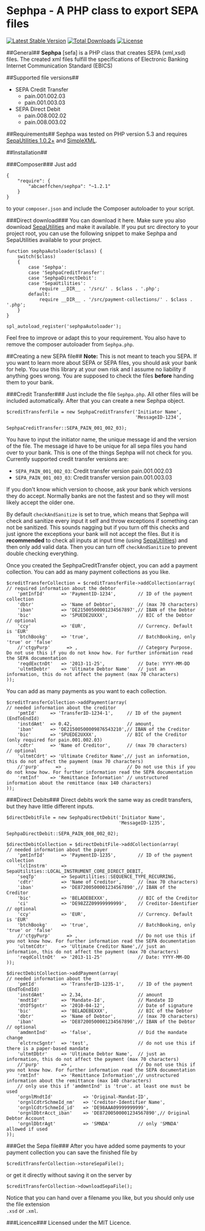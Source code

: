 Sephpa - A PHP class to export SEPA files
===============

[![Latest Stable Version](https://poser.pugx.org/abcaeffchen/sephpa/v/stable.svg)](https://packagist.org/packages/abcaeffchen/sephpa) 
[![Total Downloads](https://poser.pugx.org/abcaeffchen/sephpa/downloads.svg)](https://packagist.org/packages/abcaeffchen/sephpa) 
[![License](https://poser.pugx.org/abcaeffchen/sephpa/license.svg)](https://packagist.org/packages/abcaeffchen/sephpa)

##General##
**Sephpa** [sefa] is a PHP class that creates SEPA (xml,xsd) files. The created xml files fulfill
the specifications of Electronic Banking Internet Communication Standard (EBICS)

##Supported file versions##
- SEPA Credit Transfer
    - pain.001.002.03
    - pain.001.003.03
- SEPA Direct Debit
    - pain.008.002.02
    - pain.008.003.02

##Requirements##
Sephpa was tested on PHP version 5.3 and requires [SepaUtilities 1.0.2+](https://github.com/AbcAeffchen/SepaUtilities) and [SimpleXML](http://php.net/manual/en/book.simplexml.php).

##Installation##

###Composer###
Just add

    {
        "require": {
            "abcaeffchen/sephpa": "~1.2.1"
        }
    }

to your `composer.json` and include the Composer autoloader to your script.

###Direct download###
You can download it here. Make sure you also download [SepaUtilities](https://github.com/AbcAeffchen/SepaUtilities) 
and make it available. If you put src directory to your project root, you can use the following
snippet to make Sephpa and SepaUtilities available to your project.

    function sephpaAutoloader($class) {
        switch($class)
        {
            case 'Sephpa':
            case 'SephpaCreditTransfer':
            case 'SephpaDirectDebit':
            case 'SepaUtilities':
                require __DIR__ . '/src/' . $class . '.php';
            default:
                require __DIR__ . '/src/payment-collections/' . $class . '.php';
        }
    }
    
    spl_autoload_register('sephpaAutoloader');

Feel free to improve or adapt this to your requirement.
You also have to remove the composer autoloader from `Sephpa.php`.

##Creating a new SEPA file##
**Note:** This is not meant to teach you SEPA. If you want to learn more about SEPA or SEPA files,
you should ask your bank for help. You use this library at your own risk and I assume no liability
if anything goes wrong. You are supposed to check the files **before** handing them to your bank.

###Credit Transfer###
Just include the file `Sephpa.php`. All other files will be included automatically. After that
you can create a new Sephpa object.

    $creditTransferFile = new SephpaCreditTransfer('Initiator Name',
                                                   'MessageID-1234', 
                                                   SephpaCreditTransfer::SEPA_PAIN_001_002_03);

You have to input the initiator name, the unique message id and the version of the file. The message
id have to be unique for all sepa files you hand over to your bank. This is one of the things Sephpa
will not check for you. Currently supported credit transfer versions are:

- `SEPA_PAIN_001_002_03`: Credit transfer version pain.001.002.03
- `SEPA_PAIN_001_003_03`: Credit transfer version pain.001.003.03

If you don't know which version to choose, ask your bank which versions they do accept. Normally
banks are not the fastest and so they will most likely accept the older one.

By default `checkAndSanitize` is set to true, which means that Sephpa will check and sanitize every
input it self and throw exceptions if something can not be sanitized. This sounds nagging but if
you turn off this checks and just ignore the exceptions your bank will not accept the files.
But it is **recommended** to check all inputs at input time (using [SepaUtilities](https://github.com/AbcAeffchen/SepaUtilities))
and then only add valid data. Then you can turn off `checkAndSanitize` to prevent double checking everything.

Once you created the SephpaCreditTransfer object, you can add a payment collection. You can add 
as many payment collections as you like.

    $creditTransferCollection = $creditTransferFile->addCollection(array(
    // required information about the debtor
        'pmtInfId'      => 'PaymentID-1234',        // ID of the payment collection
        'dbtr'          => 'Name of Debtor',        // (max 70 characters)
        'iban'          => 'DE21500500001234567897',// IBAN of the Debtor
        'bic'           => 'SPUEDE2UXXX',           // BIC of the Debtor
    // optional
        'ccy'           => 'EUR',                   // Currency. Default is 'EUR'
        'btchBookg'     => 'true',                  // BatchBooking, only 'true' or 'false'
        //'ctgyPurp'      => ,                      // Category Purpose. Do not use this if you do not know how. For further information read the SEPA documentation
        'reqdExctnDt'   => '2013-11-25',            // Date: YYYY-MM-DD
        'ultmtDebtr'    => 'Ultimate Debtor Name'   // just an information, this do not affect the payment (max 70 characters)
    ));

You can add as many payments as you want to each collection.

    $creditTransferCollection->addPayment(array(
    // needed information about the creditor
        'pmtId'     => 'TransferID-1234-1',     // ID of the payment (EndToEndId)
        'instdAmt'  => 0.42,                    // amount,
        'iban'      => 'DE21500500009876543210',// IBAN of the Creditor
        'bic'       => 'SPUEDE2UXXX',           // BIC of the Creditor (only required for pain.001.002.03)
        'cdtr'      => 'Name of Creditor',      // (max 70 characters)
    // optional
        'ultmtCdrt' => 'Ultimate Creditor Name',// just an information, this do not affect the payment (max 70 characters)
        //'purp'      => ,                      // Do not use this if you do not know how. For further information read the SEPA documentation
        'rmtInf'    => 'Remittance Information' // unstructured information about the remittance (max 140 characters)
    ));

###Direct Debits###
Direct debits work the same way as credit transfers, but they have little different inputs.

    $directDebitFile = new SephpaDirectDebit('Initiator Name', 
                                             'MessageID-1235', 
                                             SephpaDirectDebit::SEPA_PAIN_008_002_02);

    $directDebitCollection = $directDebitFile->addCollection(array(
    // needed information about the payer
        'pmtInfId'      => 'PaymentID-1235',        // ID of the payment collection
        'lclInstrm'     => SepaUtilities::LOCAL_INSTRUMENT_CORE_DIRECT_DEBIT,
        'seqTp'         => SepaUtilities::SEQUENCE_TYPE_RECURRING,
        'cdtr'          => 'Name of Creditor',      // (max 70 characters)
        'iban'          => 'DE87200500001234567890',// IBAN of the Creditor
        'bic'           => 'BELADEBEXXX',           // BIC of the Creditor
        'ci'            => 'DE98ZZZ09999999999',    // Creditor-Identifier
    // optional
        'ccy'           => 'EUR',                   // Currency. Default is 'EUR'
        'btchBookg'     => 'true',                  // BatchBooking, only 'true' or 'false'
        //'ctgyPurp'      => ,                      // Do not use this if you not know how. For further information read the SEPA documentation
        'ultmtCdtr'     => 'Ultimate Creditor Name',// just an information, this do not affect the payment (max 70 characters)
        'reqdColltnDt'  => '2013-11-25'             // Date: YYYY-MM-DD
    ));
                        
    $directDebitCollection->addPayment(array(
    // needed information about the 
        'pmtId'         => 'TransferID-1235-1',     // ID of the payment (EndToEndId)
        'instdAmt'      => 2.34,                    // amount
        'mndtId'        => 'Mandate-Id',            // Mandate ID
        'dtOfSgntr'     => '2010-04-12',            // Date of signature
        'bic'           => 'BELADEBEXXX',           // BIC of the Debtor
        'dbtr'          => 'Name of Debtor',        // (max 70 characters)
        'iban'          => 'DE87200500001234567890',// IBAN of the Debtor
    // optional
        'amdmntInd'     => 'false',                 // Did the mandate change
        'elctrncSgntr'  => 'test',                  // do not use this if there is a paper-based mandate
        'ultmtDbtr'     => 'Ultimate Debtor Name',  // just an information, this do not affect the payment (max 70 characters)
        //'purp'        => ,                        // Do not use this if you not know how. For further information read the SEPA documentation
        'rmtInf'        => 'Remittance Information',// unstructured information about the remittance (max 140 characters)
        // only use this if 'amdmntInd' is 'true'. at least one must be used
        'orgnlMndtId'           => 'Original-Mandat-ID',
        'orgnlCdtrSchmeId_nm'   => 'Creditor-Identifier Name',
        'orgnlCdtrSchmeId_id'   => 'DE98AAA09999999999',
        'orgnlDbtrAcct_iban'    => 'DE87200500001234567890',// Original Debtor Account
        'orgnlDbtrAgt'          => 'SMNDA'          // only 'SMNDA' allowed if used
    ));

###Get the Sepa file###
After you have added some payments to your payment collection you can save the finished file by

    $creditTransferCollection->storeSepaFile();

or get it directly without saving it on the server by

    $creditTransferCollection->downloadSepaFile();

Notice that you can hand over a filename you like, but you should only use the file extension  
`.xsd` or `.xml`.

###Licence###
Licensed under the MIT Licence.
